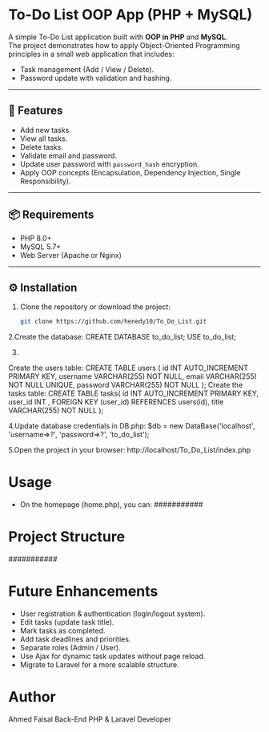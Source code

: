 # To-Do List OOP App (PHP + MySQL)

A simple To-Do List application built with **OOP in PHP** and **MySQL**.  
The project demonstrates how to apply Object-Oriented Programming principles in a small web application that includes:
- Task management (Add / View / Delete).
- Password update with validation and hashing.

---

## 🚀 Features
- Add new tasks.
- View all tasks.
- Delete tasks.
- Validate email and password.
- Update user password with `password_hash` encryption.
- Apply OOP concepts (Encapsulation, Dependency Injection, Single Responsibility).

---

## 📦 Requirements
- PHP 8.0+
- MySQL 5.7+
- Web Server (Apache or Nginx)

---

## ⚙️ Installation
1. Clone the repository or download the project:
   ```bash
   git clone https://github.com/henedy10/To_Do_List.git
2.Create the database:
CREATE DATABASE to_do_list;
USE to_do_list;

3.
Create the users table:
CREATE TABLE users (
    id INT AUTO_INCREMENT PRIMARY KEY,
    username VARCHAR(255) NOT NULL,
    email VARCHAR(255) NOT NULL UNIQUE,
    password VARCHAR(255) NOT NULL
);
Create the tasks table:
CREATE TABLE tasks(
    id INT AUTO_INCREMENT PRIMARY KEY,
    user_id INT ,
    FOREIGN KEY (user_id) REFERENCES users(id),
    title VARCHAR(255) NOT NULL
);

4.Update database credentials in DB.php:
$db = new DataBase('localhost', 'username=>?', 'password=>?', 'to_do_list');

5.Open the project in your browser:
http://localhost/To_Do_List/index.php

# Usage

* On the homepage (home.php), you can:
###########

# Project Structure
###########

# Future Enhancements

- User registration & authentication (login/logout system).
- Edit tasks (update task title).
- Mark tasks as completed.
- Add task deadlines and priorities.
- Separate roles (Admin / User).
- Use Ajax for dynamic task updates without page reload.
- Migrate to Laravel for a more scalable structure.

# Author
Ahmed Faisal
Back-End PHP & Laravel Developer

